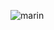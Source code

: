 ![marin](https://cdn.discordapp.com/attachments/1179016924890398751/1372216059276431401/26c90ae06d92fc4a3bf18577288f1bc9.jpg?ex=6825f74b&is=6824a5cb&hm=3a051bad2e629fcfde4a2317e03ba057ef078acefe87bc9c5471c535e3e13d2e&)
